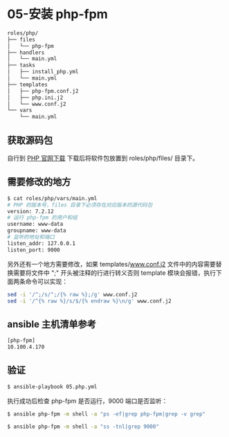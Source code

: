 # 05-安装 php-fpm

```bash
roles/php/
├── files
│   └── php-fpm
├── handlers
│   └── main.yml
├── tasks
│   ├── install_php.yml
│   └── main.yml
├── templates
│   ├── php-fpm.conf.j2
│   ├── php.ini.j2
│   └── www.conf.j2
└── vars
    └── main.yml
```

## 获取源码包

自行到 [PHP 官网下载](http://cn2.php.net/downloads.php)   下载后将软件包放置到 roles/php/files/ 目录下。

## 需要修改的地方

```bash
$ cat roles/php/vars/main.yml
# PHP 的版本号，files 目录下必须存在对应版本的源代码包
version: 7.2.12
# 运行 php-fpm 的用户和组
username: www-data
groupname: www-data
# 监听的地址和端口
listen_addr: 127.0.0.1
listen_port: 9000
```
另外还有一个地方需要修改，如果 templates/www.conf.j2 文件中的内容需要替换需要将文件中 ";" 开头被注释的行进行转义否则 template 模块会报错，执行下面两条命令可以实现：

```bash
sed -i '/^;/s/^;/{% raw %};/g' www.conf.j2
sed -i '/^{% raw %}/s/$/{% endraw %}\n/g' www.conf.j2
```

## ansible 主机清单参考

```bash
[php-fpm]
10.100.4.170
```

## 验证

```bash
$ ansible-playbook 05.php.yml
```

执行成功后检查 php-fpm 是否运行，9000 端口是否监听：

```bash
$ ansible php-fpm -m shell -a "ps -ef|grep php-fpm|grep -v grep"

$ ansible php-fpm -m shell -a "ss -tnl|grep 9000"
```

